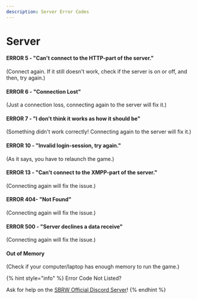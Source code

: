 ```yaml
---
description: Server Error Codes
---
```


# Server

#### ERROR 5 - "Can't connect to the HTTP-part of the server."

\(Connect again. If it still doesn't work, check if the server is on or off, and then, try again.\)

#### ERROR 6 - "Connection Lost"

\(Just a connection loss, connecting again to the server will fix it.\)

#### ERROR 7 - "I don't think it works as how it should be"

\(Something didn't work correctly! Connecting again to the server will fix it.\)

#### ERROR 10 - "Invalid login-session, try again."

\(As it says, you have to relaunch the game.\)

#### ERROR 13 - "Can't connect to the XMPP-part of the server."

\(Connecting again will fix the issue.\)

#### ERROR 404- "Not Found"

\(Connecting again will fix the issue.\)

#### ERROR 500 - "Server declines a data receive"

\(Connecting again will fix the issue.\)

#### Out of Memory

\(Check if your computer/laptop has enough memory to run the game.\)

{% hint style="info" %}
Error Code Not Listed?

Ask for help on the [SBRW Official Discord Server](https://discord.gg/RneBfcj)!
{% endhint %}



